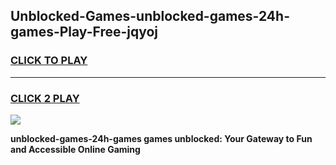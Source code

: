 
## Unblocked-Games-unblocked-games-24h-games-Play-Free-jqyoj
<h3>
<a href="https://premium76.site?title=unblocked-games-24h-games&ref=21A">CLICK TO PLAY</a></h3>
<hr>

<h3>
<a href="https://premium76.site?title=unblocked-games-24h-games&ref=21A">CLICK 2 PLAY</a>
  
</h3>

<a href="https://premium76.site?title=unblocked-games-24h-games&ref=21A"><img src="https://clearcache.store/games.png"></a>


**unblocked-games-24h-games games unblocked: Your Gateway to Fun and Accessible Online Gaming**
